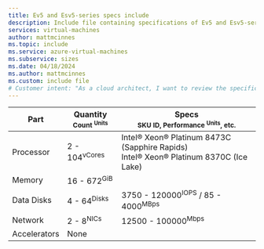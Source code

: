 ```yaml
---
title: Ev5 and Esv5-series specs include
description: Include file containing specifications of Ev5 and Esv5-series VM sizes.
services: virtual-machines
author: mattmcinnes
ms.topic: include
ms.service: azure-virtual-machines
ms.subservice: sizes
ms.date: 04/18/2024
ms.author: mattmcinnes
ms.custom: include file
# Customer intent: "As a cloud architect, I want to review the specifications of Ev5 and Esv5-series virtual machines, so that I can select the appropriate VM sizes for my project's performance and resource requirements."
---
```

| Part | Quantity <br><sup>Count <sup>Units | Specs <br><sup>SKU ID, Performance <sup>Units</sup>, etc.  |
|---|---|---|
| Processor        | 2 - 104<sup>vCores    | Intel® Xeon® Platinum 8473C (Sapphire Rapids) <br> Intel® Xeon® Platinum 8370C (Ice Lake) |
| Memory           | 16 - 672<sup>GiB      |                                                 |
| Data Disks       | 4 - 64<sup>Disks     | 3750 - 120000<sup>IOPS</sup> / 85 - 4000<sup>MBps  |
| Network          | 2 - 8<sup>NICs       | 12500 - 100000<sup>Mbps                          |
| Accelerators     | None                 |                                                 |
